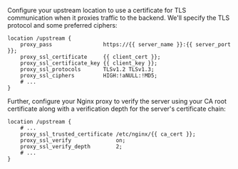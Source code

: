 Configure your upstream location to use a certificate for TLS communication when it proxies traffic to the backend. We'll specify the TLS protocol and some preferred ciphers:

```nginx
location /upstream {
    proxy_pass                https://{{ server_name }}:{{ server_port }};
    proxy_ssl_certificate     {{ client_cert }};
    proxy_ssl_certificate_key {{ client_key }};
    proxy_ssl_protocols       TLSv1.2 TLSv1.3;
    proxy_ssl_ciphers         HIGH:!aNULL:!MD5;
    # ...
}
```

Further, configure your Nginx proxy to verify the server using your CA root certificate along with a verification depth for the server's certificate chain:

```nginx
location /upstream {
    # ...
    proxy_ssl_trusted_certificate /etc/nginx/{{ ca_cert }};
    proxy_ssl_verify              on;
    proxy_ssl_verify_depth        2;
    # ...
}
```
